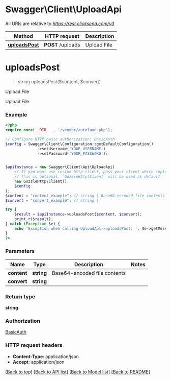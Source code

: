 # Swagger\Client\UploadApi

All URIs are relative to *https://rest.clicksend.com/v3*

Method | HTTP request | Description
------------- | ------------- | -------------
[**uploadsPost**](UploadApi.md#uploadsPost) | **POST** /uploads | Upload File


# **uploadsPost**
> string uploadsPost($content, $convert)

Upload File

Upload File

### Example
```php
<?php
require_once(__DIR__ . '/vendor/autoload.php');

// Configure HTTP basic authorization: BasicAuth
$config = Swagger\Client\Configuration::getDefaultConfiguration()
              ->setUsername('YOUR_USERNAME')
              ->setPassword('YOUR_PASSWORD');


$apiInstance = new Swagger\Client\Api\UploadApi(
    // If you want use custom http client, pass your client which implements `GuzzleHttp\ClientInterface`.
    // This is optional, `GuzzleHttp\Client` will be used as default.
    new GuzzleHttp\Client(),
    $config
);
$content = "content_example"; // string | Base64-encoded file contents
$convert = "convert_example"; // string | 

try {
    $result = $apiInstance->uploadsPost($content, $convert);
    print_r($result);
} catch (Exception $e) {
    echo 'Exception when calling UploadApi->uploadsPost: ', $e->getMessage(), PHP_EOL;
}
?>
```

### Parameters

Name | Type | Description  | Notes
------------- | ------------- | ------------- | -------------
 **content** | **string**| Base64-encoded file contents |
 **convert** | **string**|  |

### Return type

**string**

### Authorization

[BasicAuth](../../README.md#BasicAuth)

### HTTP request headers

 - **Content-Type**: application/json
 - **Accept**: application/json

[[Back to top]](#) [[Back to API list]](../../README.md#documentation-for-api-endpoints) [[Back to Model list]](../../README.md#documentation-for-models) [[Back to README]](../../README.md)

